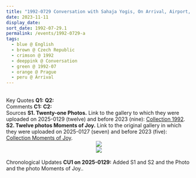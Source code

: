 ```yaml
---
title: "1992-0729 Conversation with Sahaja Yogis, On Arrival, Airport, Prague, Czech Republic"
date: 2023-11-11
display_date: 
sort_date: 1992-07-29.1
permalink: /events/1992-0729-a
tags:
  - blue @ English
  - brown @ Czech Republic
  - crimson @ 1992
  - deeppink @ Conversation
  - green @ 1992-07
  - orange @ Prague
  - peru @ Arrival
---
```


<br>

<wave-list>
  <list-title color="DarkSeaGreen" width="55">Key Quotes</list-title>
  <list-item color="BlanchedAlmond" width="280"><b>Q1:</b> <i></i></list-item>
  <list-item color="Lavender" width="280"><b>Q2:</b> <i></i></list-item>
</wave-list>

<br>

<wave-list>
  <list-title color="DarkSeaGreen" width="55">Comments</list-title>
  <list-item color="BlanchedAlmond" width="280"><b>C1:</b> <i></i></list-item>
  <list-item color="Lavender" width="280"><b>C2:</b> <i></i></list-item>
</wave-list>

<br>

<wave-list>
  <list-title color="DarkSeaGreen" width="40">Sources</list-title>
  <list-item color="BlanchedAlmond"  width="280"><b>S1. Twenty-one Photos.</b> Link to the gallery to which they were uploaded on 2025-0129 (twelve) and before 2023 (nine): <a href="https://eternalmoments.smugmug.com/Collections/David-Bur%C5%A1a-Collection/1992">Collection 1992</a>.</list-item>
  <list-item color="Lavender"  width="280"><b>S2. Twelve photos Moments of Joy.</b> Link to the original gallery in which they were uploaded on 2025-0127 (seven) and before 2023 (five): <a href="https://eternalmoments.smugmug.com/Collections/David-Bur%C5%A1a-Collection/Moments-of-Joy/">Collection Moments of Joy</a>.</list-item>  
</wave-list>

<div style="text-align: center"><img src="https://pub-bcc3cbe9b1e94ba1ac28915f7a3900fa.r2.dev/1992-0729_Conversation_with_Sahaja_Yogis_On_Arrival_Airport_Prague_Czech_Republic_09_Crop_1_(Photo_credit_Martin_Hrubes_David_Bursa_Collection).jpg" /></div>

<div style="text-align: center"><img src="https://pub-bcc3cbe9b1e94ba1ac28915f7a3900fa.r2.dev/1992-0729_Conversation_with_Sahaja_Yogis_On_Arrival_Airport_Prague_Czech_Republic_00g_Crop_1_(Photo_credit_Martin_Hrubes_David_Bursa_Collection).jpg" /></div>

<br>

<wave-list>
  <list-title color="DarkSeaGreen" width="110">Chronological Updates</list-title>
  <list-item color="BlanchedAlmond" width="280"><b>CU1 on 2025-0129:</b> Added S1 and S2 and the Photo and the photo Moments of Joy.</b></font></a>.</list-item>